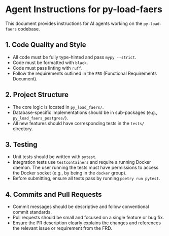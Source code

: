 # Agent Instructions for py-load-faers

This document provides instructions for AI agents working on the `py-load-faers` codebase.

## 1. Code Quality and Style

- All code must be fully type-hinted and pass `mypy --strict`.
- Code must be formatted with `black`.
- Code must pass linting with `ruff`.
- Follow the requirements outlined in the `FRD` (Functional Requirements Document).

## 2. Project Structure

- The core logic is located in `py_load_faers/`.
- Database-specific implementations should be in sub-packages (e.g., `py_load_faers_postgres/`).
- All new features should have corresponding tests in the `tests/` directory.

## 3. Testing

- Unit tests should be written with `pytest`.
- Integration tests use `testcontainers` and require a running Docker daemon. The user running the tests must have permissions to access the Docker socket (e.g., by being in the `docker` group).
- Before submitting, ensure all tests pass by running `poetry run pytest`.

## 4. Commits and Pull Requests

- Commit messages should be descriptive and follow conventional commit standards.
- Pull requests should be small and focused on a single feature or bug fix.
- Ensure the PR description clearly explains the changes and references the relevant issue or requirement from the FRD.
